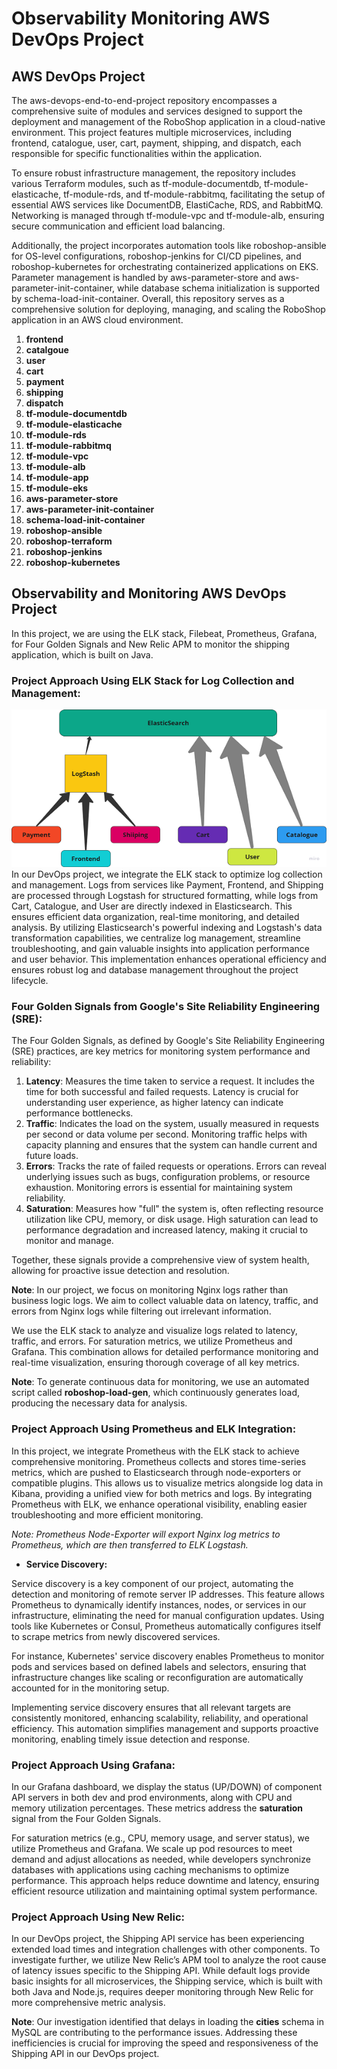 # Observability Monitoring AWS DevOps Project

## AWS DevOps Project
The aws-devops-end-to-end-project repository encompasses a comprehensive suite of modules and services designed to support
the deployment and management of the RoboShop application in a cloud-native environment. This project features multiple 
microservices, including frontend, catalogue, user, cart, payment, shipping, and dispatch, each responsible for specific 
functionalities within the application.

To ensure robust infrastructure management, the repository includes various Terraform modules, such as tf-module-documentdb,
tf-module-elasticache, tf-module-rds, and tf-module-rabbitmq, facilitating the setup of essential AWS services like DocumentDB,
ElastiCache, RDS, and RabbitMQ. Networking is managed through tf-module-vpc and tf-module-alb, ensuring secure communication 
and efficient load balancing.

Additionally, the project incorporates automation tools like roboshop-ansible for OS-level configurations, roboshop-jenkins 
for CI/CD pipelines, and roboshop-kubernetes for orchestrating containerized applications on EKS. Parameter management is 
handled by aws-parameter-store and aws-parameter-init-container, while database schema initialization is supported by 
schema-load-init-container. Overall, this repository serves as a comprehensive solution for deploying, managing, and scaling 
the RoboShop application in an AWS cloud environment.

1. **frontend**
2. **catalgoue**
3. **user**
4. **cart**
5. **payment**
6. **shipping**
7. **dispatch**
8. **tf-module-documentdb**
9. **tf-module-elasticache**
10. **tf-module-rds**
11. **tf-module-rabbitmq**
12. **tf-module-vpc**
13. **tf-module-alb**
14. **tf-module-app**
15. **tf-module-eks**
16. **aws-parameter-store**
17. **aws-parameter-init-container**
18. **schema-load-init-container**
19. **roboshop-ansible**
20. **roboshop-terraform**
21. **roboshop-jenkins**
22. **roboshop-kubernetes** 

## Observability and Monitoring AWS DevOps Project

In this project, we are using the ELK stack, Filebeat, Prometheus, Grafana, for Four Golden Signals and New Relic APM to
monitor the shipping application, which is built on Java.

### Project Approach Using ELK Stack for Log Collection and Management:

![ELK Stack for Log Collection and Management](https://github.com/balusena/observability-monitoring-for-devops/blob/main/08-Observability%20Monitoring%20AWS%20DevOps%20Project/elk-stack-log-collection.png)
In our DevOps project, we integrate the ELK stack to optimize log collection and management. Logs from services like 
Payment, Frontend, and Shipping are processed through Logstash for structured formatting, while logs from Cart, Catalogue,
and User are directly indexed in Elasticsearch. This ensures efficient data organization, real-time monitoring, and detailed
analysis. By utilizing Elasticsearch's powerful indexing and Logstash's data transformation capabilities, we centralize 
log management, streamline troubleshooting, and gain valuable insights into application performance and user behavior. 
This implementation enhances operational efficiency and ensures robust log and database management throughout the project
lifecycle.

### Four Golden Signals from Google's Site Reliability Engineering (SRE):
The Four Golden Signals, as defined by Google's Site Reliability Engineering (SRE) practices, are key metrics for monitoring
system performance and reliability:

1. **Latency**: Measures the time taken to service a request. It includes the time for both successful and failed requests.
Latency is crucial for understanding user experience, as higher latency can indicate performance bottlenecks.
2. **Traffic**: Indicates the load on the system, usually measured in requests per second or data volume per second. Monitoring
traffic helps with capacity planning and ensures that the system can handle current and future loads.
3. **Errors**: Tracks the rate of failed requests or operations. Errors can reveal underlying issues such as bugs, configuration
problems, or resource exhaustion. Monitoring errors is essential for maintaining system reliability.
4. **Saturation**: Measures how "full" the system is, often reflecting resource utilization like CPU, memory, or disk usage.
High saturation can lead to performance degradation and increased latency, making it crucial to monitor and manage.

Together, these signals provide a comprehensive view of system health, allowing for proactive issue detection and resolution.

**Note**: In our project, we focus on monitoring Nginx logs rather than business logic logs. We aim to collect valuable 
data on latency, traffic, and errors from Nginx logs while filtering out irrelevant information.

We use the ELK stack to analyze and visualize logs related to latency, traffic, and errors. For saturation metrics, we 
utilize Prometheus and Grafana. This combination allows for detailed performance monitoring and real-time visualization,
ensuring thorough coverage of all key metrics.

**Note**: To generate continuous data for monitoring, we use an automated script called **roboshop-load-gen**, which 
continuously generates load, producing the necessary data for analysis.

### Project Approach Using Prometheus and ELK Integration:
In this project, we integrate Prometheus with the ELK stack to achieve comprehensive monitoring. Prometheus collects and
stores time-series metrics, which are pushed to Elasticsearch through node-exporters or compatible plugins. This allows
us to visualize metrics alongside log data in Kibana, providing a unified view for both metrics and logs. By integrating
Prometheus with ELK, we enhance operational visibility, enabling easier troubleshooting and more efficient monitoring.

*Note: Prometheus Node-Exporter will export Nginx log metrics to Prometheus, which are then transferred to ELK Logstash.*

- **Service Discovery:**

Service discovery is a key component of our project, automating the detection and monitoring of remote server IP addresses.
This feature allows Prometheus to dynamically identify instances, nodes, or services in our infrastructure, eliminating 
the need for manual configuration updates. Using tools like Kubernetes or Consul, Prometheus automatically configures itself
to scrape metrics from newly discovered services.

For instance, Kubernetes' service discovery enables Prometheus to monitor pods and services based on defined labels and 
selectors, ensuring that infrastructure changes like scaling or reconfiguration are automatically accounted for in the
monitoring setup.

Implementing service discovery ensures that all relevant targets are consistently monitored, enhancing scalability, 
reliability, and operational efficiency. This automation simplifies management and supports proactive monitoring, 
enabling timely issue detection and response.

### Project Approach Using Grafana:
In our Grafana dashboard, we display the status (UP/DOWN) of component API servers in both dev and prod environments, along
with CPU and memory utilization percentages. These metrics address the **saturation** signal from the Four Golden Signals.

For saturation metrics (e.g., CPU, memory usage, and server status), we utilize Prometheus and Grafana. We scale up pod 
resources to meet demand and adjust allocations as needed, while developers synchronize databases with applications using
caching mechanisms to optimize performance. This approach helps reduce downtime and latency, ensuring efficient resource 
utilization and maintaining optimal system performance.

### Project Approach Using New Relic:
In our DevOps project, the Shipping API service has been experiencing extended load times and integration challenges with 
other components. To investigate further, we utilize New Relic’s APM tool to analyze the root cause of latency issues 
specific to the Shipping API. While default logs provide basic insights for all microservices, the Shipping service, which
is built with both Java and Node.js, requires deeper monitoring through New Relic for more comprehensive metric analysis.

**Note**: Our investigation identified that delays in loading the **cities** schema in MySQL are contributing to the
performance issues. Addressing these inefficiencies is crucial for improving the speed and responsiveness of the Shipping 
API in our DevOps project.




